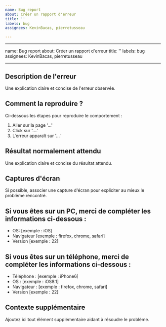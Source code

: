 ```yaml
---
name: Bug report
about: Créer un rapport d'erreur
title: ''
labels: bug
assignees: KevinBacas, pierretusseau

---
```


---
name: Bug report
about: Créer un rapport d'erreur
title: ''
labels: bug
assignees: KevinBacas, pierretusseau

---

## Description de l'erreur
Une explication claire et concise de l'erreur observée.

## Comment la reproduire ?
Ci-dessous les étapes pour reproduire le comportement :
1. Aller sur la page '...'
2. Click sur '....'
4. L'erreur apparaît sur '...'

## Résultat normalement attendu
Une explication claire et concise du résultat attendu.

## Captures d'écran
Si possible, associer une capture d'écran pour expliciter au mieux le problème rencontré.

## Si vous êtes sur un PC, merci de compléter les informations ci-dessous :
 - OS: [exemple : iOS]
 - Navigateur [exemple : firefox, chrome, safari]
 - Version [exemple : 22]

## Si vous êtes sur un téléphone, merci de compléter les informations ci-dessous :
 - Téléphone : [exemple : iPhone6]
 - OS : [exemple : iOS8.1]
 - Navigateur : [exemple : firefox, chrome, safari]
 - Version [exemple : 22]

## Contexte supplémentaire
Ajoutez ici tout élément supplémentaire aidant à résoudre le problème.
